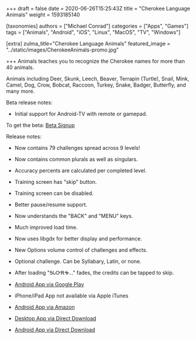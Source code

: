 +++
draft = false
date = 2020-06-26T15:25:43Z
title = "Cherokee Language Animals"
weight = 1593185140

[taxonomies]
authors = ["Michael Conrad"]
categories = ["Apps", "Games"]
tags = ["Animals", "Android", "iOS", "Linux", "MacOS", "TV", "Windows"]

[extra]
zulma_title="Cherokee Language Animals"
featured_image = "../static/images/CherokeeAnimals-promo.jpg"

+++
Animals teaches you to recognize the Cherokee names for more than 40 animals.
<!-- more -->
Animals including Deer, Skunk, Leech, Beaver, Terrapin (Turtle), Snail, Mink, Camel, Dog, Crow, Bobcat, Raccoon, Turkey, Snake, Badger, Butterfly, and many more.
  
Beta release notes:

* Initial support for Android-TV with remote or gamepad.

To get the beta: [Beta Signup](https://play.google.com/apps/testing/com.cherokeelessons.vocab.animals.one)

Release notes:  
  
* Now contains 79 challenges spread across 9 levels!  
* Now contains common plurals as well as singulars.  
* Accuracy percents are calculated per completed level.  
* Training screen has "skip" button.  
* Training screen can be disabled.  
* Better pause/resume support.  
* Now understands the "BACK" and "MENU" keys.  
* Much improved load time.  
* Now uses libgdx for better display and performance.  
* New Options volume control of challenges and effects.  
* Optional challenge. Can be Syllabary, Latin, or none.  
* After loading "ᎦᏓᏅᎡᎭ..." fades, the credits can be tapped to skip.  
  

* [Android App via Google Play](https://play.google.com/store/apps/details?id=com.cherokeelessons.vocab.animals.one)
* iPhone/iPad App not available via Apple iTunes
* [Android App via Amazon](https://www.amazon.com/gp/product/B006RMX16U)
* [Desktop App via Direct Download](Animals-5.09.jar)
* [Android App via Direct Download](Animals-5.09-release.apk)